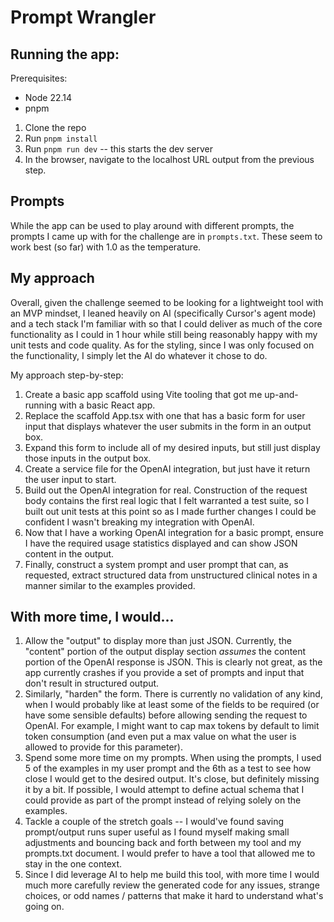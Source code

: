 # Prompt Wrangler

## Running the app:
Prerequisites:
- Node 22.14
- pnpm

1. Clone the repo
2. Run `pnpm install`
3. Run `pnpm run dev` -- this starts the dev server
4. In the browser, navigate to the localhost URL output from the previous step.


## Prompts
While the app can be used to play around with different prompts, the prompts I came up with for the challenge are in 
`prompts.txt`. These seem to work best (so far) with 1.0 as the temperature.

## My approach
Overall, given the challenge seemed to be looking for a lightweight tool with an MVP mindset, I leaned heavily on AI (specifically Cursor's agent mode) and a tech stack I'm familiar with so that I could deliver as much of the core functionality as I could in 1 hour while still being reasonably happy with my unit tests and code quality. As for the styling, since I was only focused on the functionality, I simply let the AI do whatever it chose to do.

My approach step-by-step:
1. Create a basic app scaffold using Vite tooling that got me up-and-running with a basic React app.
2. Replace the scaffold App.tsx with one that has a basic form for user input that displays whatever the user submits in the form in an output box.
3. Expand this form to include all of my desired inputs, but still just display those inputs in the output box.
4. Create a service file for the OpenAI integration, but just have it return the user input to start.
5. Build out the OpenAI integration for real. Construction of the request body contains the first real logic that I felt warranted a test suite, so I built out unit tests at this point so as I made further changes I could be confident I wasn't breaking my integration with OpenAI. 
6. Now that I have a working OpenAI integration for a basic prompt, ensure I have the required usage statistics displayed and can show JSON content in the output.
7. Finally, construct a system prompt and user prompt that can, as requested, extract structured data from unstructured clinical notes in a manner similar to the examples provided.

## With more time, I would...
1. Allow the "output" to display more than just JSON. Currently, the "content" portion of the output display section _assumes_ the content portion of the OpenAI response is JSON. This is clearly not great, as the app currently crashes if you provide a set of prompts and input that don't result in structured output.
2. Similarly, "harden" the form. There is currently no validation of any kind, when I would probably like at least some of the fields to be required (or have some sensible defaults) before allowing sending the request to OpenAI. For example, I might want to cap max tokens by default to limit token consumption (and even put a max value on what the user is allowed to provide for this parameter).
3. Spend some more time on my prompts. When using the prompts, I used 5 of the examples in my user prompt and the 6th as a test to see how close I would get to the desired output. It's close, but definitely missing it by a bit. If possible, I would attempt to define actual schema that I could provide as part of the prompt instead of relying solely on the examples.
4. Tackle a couple of the stretch goals -- I would've found saving prompt/output runs super useful as I found myself making small adjustments and bouncing back and forth between my tool and my prompts.txt document. I would prefer to have a tool that allowed me to stay in the one context.
5. Since I did leverage AI to help me build this tool, with more time I would much more carefully review the generated code for any issues, strange choices, or odd names / patterns that make it hard to understand what's going on.
